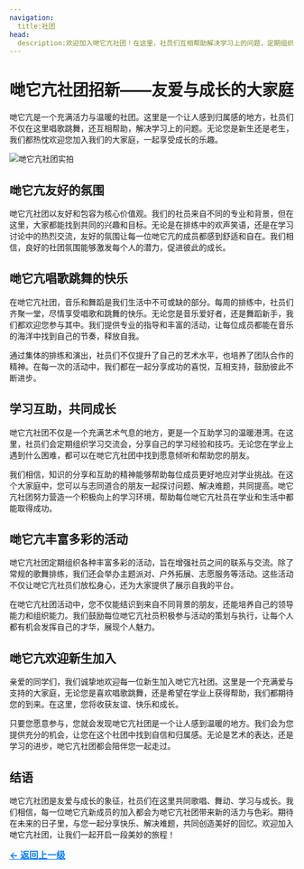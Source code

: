 ```yaml
---
navigation:
  title:社团
head:
  description:欢迎加入哋它亢社团！在这里，社员们互相帮助解决学习上的问题，定期组织团体活动，有着友好的氛围。我们定期组织丰富多彩的活动，提升艺术技能，促进技能提升。无论您是新生还是老生，都能在这个大家庭中找到归属感与快乐。期待您的加入，让我们一起享受友谊与成长的美好旅程，共同创造难忘的回忆！
---
```


# 哋它亢社团招新——友爱与成长的大家庭

哋它亢是一个充满活力与温暖的社团。这里是一个让人感到归属感的地方，社员们不仅在这里唱歌跳舞，还互相帮助，解决学习上的问题。无论您是新生还是老生，我们都热忱欢迎您加入我们的大家庭，一起享受成长的乐趣。

![哋它亢社团实拍](http://wordpress.datacon-14351.xyz/wp-content/uploads/2024/11/image-3.png)

## 哋它亢友好的氛围

哋它亢社团以友好和包容为核心价值观。我们的社员来自不同的专业和背景，但在这里，大家都能找到共同的兴趣和目标。无论是在排练中的欢声笑语，还是在学习讨论中的热烈交流，友好的氛围让每一位哋它亢的成员都感到舒适和自在。我们相信，良好的社团氛围能够激发每个人的潜力，促进彼此的成长。

## 哋它亢唱歌跳舞的快乐

在哋它亢社团，音乐和舞蹈是我们生活中不可或缺的部分。每周的排练中，社员们齐聚一堂，尽情享受唱歌和跳舞的快乐。无论您是音乐爱好者，还是舞蹈新手，我们都欢迎您参与其中。我们提供专业的指导和丰富的活动，让每位成员都能在音乐的海洋中找到自己的节奏，释放自我。

通过集体的排练和演出，社员们不仅提升了自己的艺术水平，也培养了团队合作的精神。在每一次的活动中，我们都在一起分享成功的喜悦，互相支持，鼓励彼此不断进步。

## 学习互助，共同成长

哋它亢社团不仅是一个充满艺术气息的地方，更是一个互助学习的温暖港湾。在这里，社员们会定期组织学习交流会，分享自己的学习经验和技巧。无论您在学业上遇到什么困难，都可以在哋它亢社团中找到愿意倾听和帮助您的朋友。

我们相信，知识的分享和互助的精神能够帮助每位成员更好地应对学业挑战。在这个大家庭中，您可以与志同道合的朋友一起探讨问题、解决难题，共同提高。哋它亢社团努力营造一个积极向上的学习环境，帮助每位哋它亢社员在学业和生活中都能取得成功。

## 哋它亢丰富多彩的活动

哋它亢社团定期组织各种丰富多彩的活动，旨在增强社员之间的联系与交流。除了常规的歌舞排练，我们还会举办主题派对、户外拓展、志愿服务等活动。这些活动不仅让哋它亢社员们放松身心，还为大家提供了展示自我的平台。

在哋它亢社团活动中，您不仅能结识到来自不同背景的朋友，还能培养自己的领导能力和组织能力。我们鼓励每位哋它亢社员积极参与活动的策划与执行，让每个人都有机会发挥自己的才华，展现个人魅力。

## 哋它亢欢迎新生加入

亲爱的同学们，我们诚挚地欢迎每一位新生加入哋它亢社团。这里是一个充满爱与支持的大家庭，无论您是喜欢唱歌跳舞，还是希望在学业上获得帮助，我们都期待您的到来。在这里，您将收获友谊、快乐和成长。

只要您愿意参与，您就会发现哋它亢社团是一个让人感到温暖的地方。我们会为您提供充分的机会，让您在这个社团中找到自信和归属感。无论是艺术的表达，还是学习的进步，哋它亢社团都会陪伴您一起走过。

## 结语

哋它亢社团是友爱与成长的象征，社员们在这里共同歌唱、舞动、学习与成长。我们相信，每一位哋它亢新成员的加入都会为哋它亢社团带来新的活力与色彩。期待在未来的日子里，与您一起分享快乐、解决难题，共同创造美好的回忆。欢迎加入哋它亢社团，让我们一起开启一段美妙的旅程！

<a href="http://datacon-14351.xyz/news" style="color: #007bff; text-decoration: underline; font-weight: bold; font-size: 16px;">     ← 返回上一级 </a>
